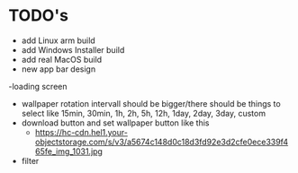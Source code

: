 # TODO's

- add Linux arm build
- add Windows Installer build
- add real MacOS build
- new app bar design

-loading screen

- wallpaper rotation intervall should be bigger/there should be things to select like 15min, 30min, 1h, 2h, 5h, 12h, 1day, 2day, 3day, custom
- download button and set wallpaper button like this
    - https://hc-cdn.hel1.your-objectstorage.com/s/v3/a5674c148d0c18d3fd92e3d2cfe0ece339f465fe_img_1031.jpg
- filter 